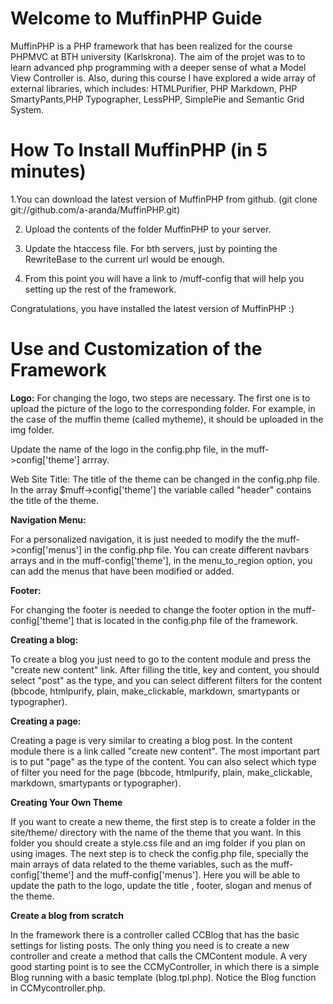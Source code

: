 Welcome to MuffinPHP Guide
=========

MuffinPHP is a PHP framework that has been realized for the course PHPMVC at BTH university (Karlskrona). The aim of the projet was to to learn advanced php programming with a deeper sense of what a Model View Controller is. Also, during this course I have explored a wide array of external libraries, which includes: HTMLPurifier, PHP Markdown, PHP SmartyPants,PHP Typographer, LessPHP, SimplePie and Semantic Grid System. 

How To Install MuffinPHP (in 5 minutes)
=========

1.You can download the latest version of MuffinPHP from github. (git clone git://github.com/a-aranda/MuffinPHP.git)

2. Upload the contents of the folder MuffinPHP to your server.

3. Update the htaccess file. For bth servers, just by pointing the RewriteBase to the current url would be enough.

4. From this point you will have a link to /muff-config that will help you setting up the rest of the framework.

Congratulations, you have installed the latest version of MuffinPHP :)

Use and Customization of the Framework
=========

**Logo:**
For changing the logo, two steps are necessary. The first one is to upload the picture of the logo to the corresponding folder. For example, in the case of the muffin theme (called mytheme), it should be uploaded in the img folder.

Update the name of the logo in the config.php file, in the muff->config['theme'] arrray.

Web Site Title:
The title of the theme can be changed in the config.php file. In the array $muff->config['theme'] the variable called "header" contains the title of the theme.

**Navigation Menu:**

For a personalized navigation, it is just needed to modify the the muff->config['menus'] in the config.php file. You can create different navbars arrays and in the muff-config['theme'], in the menu_to_region option, you can add the menus that have been modified or added.

**Footer:**

For changing the footer is needed to change the footer option in the muff-config['theme'] that is located in the config.php file of the framework.

**Creating a blog:**

To create a blog you just need to go to the content module and press the "create new content" link. After filling the title, key and content, you should select "post" as the type, and you can select different filters for the content (bbcode, htmlpurify, plain, make_clickable, markdown, smartypants or typographer).

**Creating a page:**

Creating a page is very similar to creating a blog post. In the content module there is a link called "create new content". The most important part is to put "page" as the type of the content. You can also select which type of filter you need for the page (bbcode, htmlpurify, plain, make_clickable, markdown, smartypants or typographer).

**Creating Your Own Theme**

If you want to create a new theme, the first step is to create a folder in the site/theme/ directory with the name of the theme that you want. In this folder you should create a style.css file and an img folder if you plan on using images.
The next step is to check the config.php file, specially the main arrays of data related to the theme variables, such as the muff-config['theme'] and the muff-config['menus']. Here you will be able to update the path to the logo, update the title , footer, slogan and menus of the theme.

**Create a blog from scratch**

In the framework there is a controller called CCBlog that has the basic settings for listing posts. The only thing you need is to create a new controller and create a method that calls the CMContent module. A very good starting point is to see the CCMyController, in which there is a simple Blog running with a basic template (blog.tpl.php). Notice the Blog function in CCMycontroller.php. 
